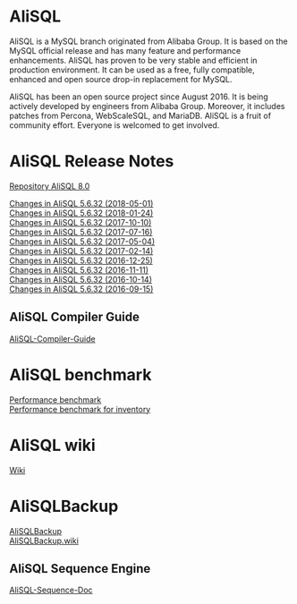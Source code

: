 # AliSQL
AliSQL is a MySQL branch originated from Alibaba Group. It is based on the MySQL official release and has many feature and performance enhancements. AliSQL has proven to be very stable and efficient in production environment. It can be used as a free, fully compatible, enhanced and open source drop-in replacement for MySQL.

AliSQL has been an open source project since August 2016. It is being actively developed by engineers from Alibaba Group. Moreover, it includes patches from Percona, WebScaleSQL, and MariaDB. AliSQL is a fruit of community effort. Everyone is welcomed to get involved.
# AliSQL Release Notes

[Repository AliSQL 8.0 ](https://github.com/ApsaraDB/galaxyengine)

[Changes in AliSQL 5.6.32 (2018-05-01) ](https://github.com/alibaba/AliSQL/wiki/Changes-in-AliSQL-5.6.32-(2018-05-01))  
[Changes in AliSQL 5.6.32 (2018-01-24) ](https://github.com/alibaba/AliSQL/wiki/Changes-in-AliSQL-5.6.32-(2018-01-24))  
[Changes in AliSQL 5.6.32 (2017-10-10) ](https://github.com/alibaba/AliSQL/wiki/Changes-in-AliSQL-5.6.32-(2017-10-10))  
[Changes in AliSQL 5.6.32 (2017-07-16) ](https://github.com/alibaba/AliSQL/wiki/Changes-in-AliSQL-5.6.32-(2017-07-16))  
[Changes in AliSQL 5.6.32 (2017-05-04) ](https://github.com/alibaba/AliSQL/wiki/Changes-in-AliSQL-5.6.32-(2017-05-04))  
[Changes in AliSQL 5.6.32 (2017-02-14) ](https://github.com/alibaba/AliSQL/wiki/Changes-in-AliSQL-5.6.32-(2017-02-14))  
[Changes in AliSQL 5.6.32 (2016-12-25) ](https://github.com/alibaba/AliSQL/wiki/Changes-in-AliSQL-5.6.32-(2016-12-25))  
[Changes in AliSQL 5.6.32 (2016-11-11) ](https://github.com/alibaba/AliSQL/wiki/Changes-in-AliSQL-5.6.32-(2016-11-11))  
[Changes in AliSQL 5.6.32 (2016-10-14) ](https://github.com/alibaba/AliSQL/wiki/Changes-in-AliSQL-5.6.32-(2016-10-14))  
[Changes in AliSQL 5.6.32 (2016-09-15) ](https://github.com/alibaba/AliSQL/wiki/Changes-in-AliSQL-5.6.32-(2016-09-15))  

## AliSQL Compiler Guide
[AliSQL-Compiler-Guide](http://blog.fungo.me/2016/10/compile-alisql-from-source/)

# AliSQL benchmark
[Performance benchmark ](https://github.com/alibaba/AliSQL/wiki/AliSQL-Performance-benchmark)  
[Performance benchmark for inventory ](https://github.com/alibaba/AliSQL/wiki/AliSQL-Performance-benchmark-for-inventory)  

# AliSQL wiki
[Wiki](https://github.com/alibaba/AliSQL/wiki)

# AliSQLBackup
[AliSQLBackup](https://github.com/alibaba/AliSQLBackup)  
[AliSQLBackup.wiki](https://github.com/alibaba/AliSQLBackup/wiki)  

## AliSQL Sequence Engine
[AliSQL-Sequence-Doc](https://github.com/alibaba/AliSQL/wiki/AliSQL-Sequence-Doc_C)
